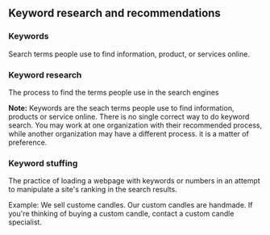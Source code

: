 ## Keyword research and recommendations

### Keywords
Search terms people use to find information, product, or services online.

### Keyword research
The process to find the terms people use in the search engines

**Note:**
Keywords are the seach terms people use to find information, products or service online. There is no single correct way to do keyword search. You may work at one organization with their recommended process, while another organization may have a different process. it is a matter of preference.

### Keyword stuffing
The practice of loading a webpage with keywords or numbers in an attempt to manipulate a site's ranking in the search results.

Example:
We sell custome candles. Our custom candles are handmade. If you're thinking of buying a custom candle, contact a custom candle specialist.


